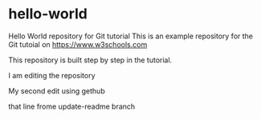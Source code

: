 # hello-world
Hello World repository for Git tutorial
This is an example repository for the Git tutoial on https://www.w3schools.com

This repository is built step by step in the tutorial.

I am editing the repository

My second edit using gethub

that line frome update-readme branch
